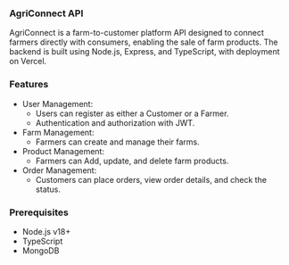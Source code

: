 ### AgriConnect API
AgriConnect is a farm-to-customer platform API designed to connect farmers directly with consumers, enabling the sale of farm products.
The backend is built using Node.js, Express, and TypeScript, with deployment on Vercel.

### Features
- User Management:
  - Users can register as either a Customer or a Farmer.
  - Authentication and authorization with JWT.
- Farm Management:
  - Farmers can create and manage their farms.
- Product Management:
  - Farmers can Add, update, and delete farm products.
- Order Management:
  - Customers can place orders, view order details, and check the status.

### Prerequisites
- Node.js v18+
- TypeScript
- MongoDB
